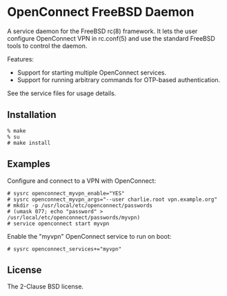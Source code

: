# OpenConnect FreeBSD Daemon

A service daemon for the FreeBSD rc(8) framework. It lets the user configure
OpenConnect VPN in rc.conf(5) and use the standard FreeBSD tools to control the
daemon.

Features:
- Support for starting multiple OpenConnect services.
- Support for running arbitrary commands for OTP-based authentication.

See the service files for usage details.

## Installation

```console
% make
% su
# make install
```

## Examples

Configure and connect to a VPN with OpenConnect:

```console
# sysrc openconnect_myvpn_enable="YES"
# sysrc openconnect_myvpn_args="--user charlie.root vpn.example.org"
# mkdir -p /usr/local/etc/openconnect/passwords
# (umask 077; echo "password" > /usr/local/etc/openconnect/passwords/myvpn)
# service openconnect start myvpn
```

Enable the "myvpn" OpenConnect service to run on boot:

```console
# sysrc openconnect_services+="myvpn"
```

## License

The 2-Clause BSD license.
